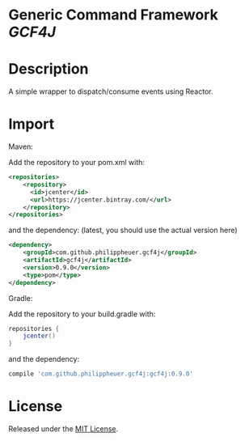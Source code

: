 # Generic Command Framework *GCF4J*

# Description

A simple wrapper to dispatch/consume events using Reactor.

# Import

Maven:

Add the repository to your pom.xml with:
```xml
<repositories>
    <repository>
      <id>jcenter</id>
      <url>https://jcenter.bintray.com/</url>
    </repository>
</repositories>
```
and the dependency: (latest, you should use the actual version here)

```xml
<dependency>
    <groupId>com.github.philippheuer.gcf4j</groupId>
    <artifactId>gcf4j</artifactId>
    <version>0.9.0</version>
    <type>pom</type>
</dependency>
```

Gradle:

Add the repository to your build.gradle with:
```groovy
repositories {
	jcenter()
}
```

and the dependency:
```groovy
compile 'com.github.philippheuer.gcf4j:gcf4j:0.9.0'
```

# License

Released under the [MIT License](./LICENSE).
